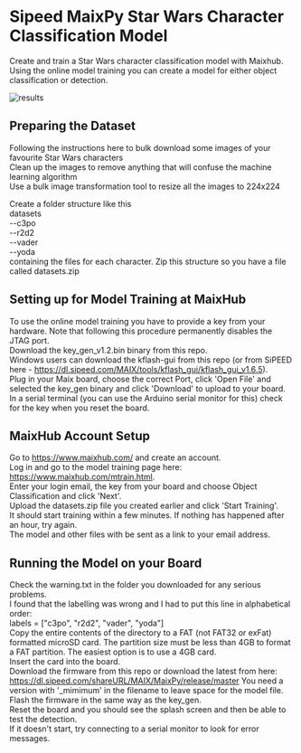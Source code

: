 # Sipeed MaixPy Star Wars Character Classification Model
Create and train a Star Wars character classification model with Maixhub. Using the online model training you can create a model for either object classification or detection.

![results](https://user-images.githubusercontent.com/60509953/106311191-0892f600-6265-11eb-9a53-b60bb8c28444.jpg)

## Preparing the Dataset
Following the instructions here to bulk download some images of your favourite Star Wars characters  
Clean up the images to remove anything that will confuse the machine learning algorithm  
Use a bulk image transformation tool to resize all the images to 224x224  

Create a folder structure like this  
datasets  
 --c3po  
 --r2d2  
 --vader  
 --yoda  
containing the files for each character. Zip this structure so you have a file called datasets.zip  

## Setting up for Model Training at MaixHub
To use the online model training you have to provide a key from your hardware. Note that following this procedure permanently disables the JTAG port.  
Download the key_gen_v1.2.bin binary from this repo.  
Windows users can download the kflash-gui from this repo  (or from SiPEED here - https://dl.sipeed.com/MAIX/tools/kflash_gui/kflash_gui_v1.6.5).  
Plug in your Maix board, choose the correct Port, click 'Open File' and selected the key_gen binary and click 'Download' to upload to your board.  
In a serial terminal (you can use the Arduino serial monitor for this) check for the key when you reset the board.  

## MaixHub Account Setup
Go to https://www.maixhub.com/ and create an account.  
Log in and go to the model training page here: https://www.maixhub.com/mtrain.html.  
Enter your login email, the key from your board and choose Object Classification and click 'Next'.  
Upload the datasets.zip file you created earlier and click 'Start Training'.  
It should start training within a few minutes. If nothing has happened after an hour, try again.  
The model and other files with be sent as a link to your email address.  

## Running the Model on your Board
Check the warning.txt in the folder you downloaded for any serious problems.  
I found that the labelling was wrong and I had to put this line in alphabetical order:  
labels = ["c3po", "r2d2", "vader", "yoda"]  
Copy the entire contents of the directory to a FAT (not FAT32 or exFat) formatted microSD card. The partition size must be less than 4GB to format a FAT partition. The easiest option is to use a 4GB card.  
Insert the card into the board.  
Download the firmware from this repo or download the latest from here: https://dl.sipeed.com/shareURL/MAIX/MaixPy/release/master You need a version with '_mimimum' in the filename to leave space for the model file.  
Flash the firmware in the same way as the key_gen.  
Reset the board and you should see the splash screen and then be able to test the detection.  
If it doesn't start, try connecting to a serial monitor to look for error messages.

